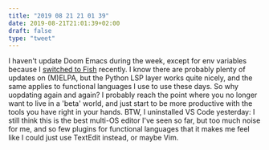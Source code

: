 ```yaml
---
title: "2019 08 21 21 01 39"
date: 2019-08-21T21:01:39+02:00
draft: false
type: "tweet"
---
```

I haven't update Doom Emacs during the week, except for env variables because I [switched to Fish](https://aliquote.org/post/fish-shell/) recently. I know there are probably plenty of updates on (M)ELPA, but the Python LSP layer works quite nicely, and the same applies to functional languages I use to use these days. So why uopdating again and again? I probably reach the point where you no longer want to live in a 'beta' world, and just start to be more productive with the tools you have right in your hands. BTW, I uninstalled VS Code yesterday: I still think this is the best multi-OS editor I've seen so far, but too much noise for me, and so few plugins for functional languages that it makes me feel like I could just use TextEdit instead, or maybe Vim.
